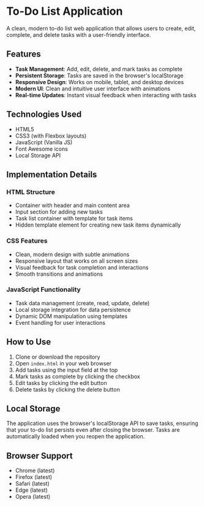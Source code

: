 # To-Do List Application

A clean, modern to-do list web application that allows users to create, edit, complete, and delete tasks with a user-friendly interface.

## Features

- **Task Management**: Add, edit, delete, and mark tasks as complete
- **Persistent Storage**: Tasks are saved in the browser's localStorage
- **Responsive Design**: Works on mobile, tablet, and desktop devices
- **Modern UI**: Clean and intuitive user interface with animations
- **Real-time Updates**: Instant visual feedback when interacting with tasks

## Technologies Used

- HTML5
- CSS3 (with Flexbox layouts)
- JavaScript (Vanilla JS)
- Font Awesome icons
- Local Storage API

## Implementation Details

### HTML Structure

- Container with header and main content area
- Input section for adding new tasks
- Task list container with template for task items
- Hidden template element for creating new task items dynamically

### CSS Features

- Clean, modern design with subtle animations
- Responsive layout that works on all screen sizes
- Visual feedback for task completion and interactions
- Smooth transitions and animations

### JavaScript Functionality

- Task data management (create, read, update, delete)
- Local storage integration for data persistence
- Dynamic DOM manipulation using templates
- Event handling for user interactions

## How to Use

1. Clone or download the repository
2. Open `index.html` in your web browser
3. Add tasks using the input field at the top
4. Mark tasks as complete by clicking the checkbox
5. Edit tasks by clicking the edit button
6. Delete tasks by clicking the delete button

## Local Storage

The application uses the browser's localStorage API to save tasks, ensuring that your to-do list persists even after closing the browser. Tasks are automatically loaded when you reopen the application.

## Browser Support

- Chrome (latest)
- Firefox (latest)
- Safari (latest)
- Edge (latest)
- Opera (latest)